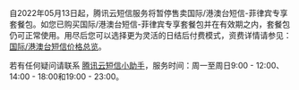 自2022年05月13日起，腾讯云短信服务将暂停售卖国际/港澳台短信-菲律宾专享套餐包。如您已购买国际/港澳台短信-菲律宾专享套餐包并在有效期之内，套餐包仍可正常使用。用尽后您可以选择更为灵活的日结后付费模式，资费详情请参见：[国际/港澳台短信价格总览](https://cloud.tencent.com/document/product/382/18051)。

若有任何疑问请联系 [腾讯云短信小助手](https://mc.tencent.com/WYsEzSPv)，服务时间：周一至周日9:00 - 12:00、14:00 - 18:00和19:00 - 23:00。
